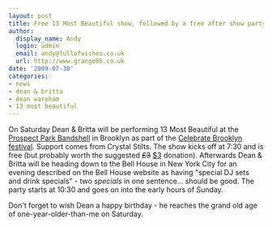 ```yaml
---
layout: post
title: Free 13 Most Beautiful show, followed by a free after show party this Saturday
author:
  display_name: Andy
  login: admin
  email: andy@fullofwishes.co.uk
  url: http://www.grange85.co.uk
date: '2009-07-30'
categories:
- news
- dean & britta
- dean wareham
- 13 most beautiful
---
```

<p>On Saturday Dean & Britta will be performing 13 Most Beautiful at the <a href="http://www.prospectpark.org/visit/places/bandshell">Prospect Park Bandshell</a> in Brooklyn as part of the <a href="http://www.bricartsmedia.org/celebrate/">Celebrate Brooklyn festival</a>. Support comes from Crystal Stilts. The show kicks off at 7:30 and is free (but probably worth the suggested <del datetime="2009-07-31T06:24:58+00:00">£3</del> <ins datetime="2009-07-31T06:24:58+00:00">$3</ins> donation). Afterwards Dean & Britta will be heading down to the Bell House in New York City for an evening described on the Bell House website as having "special DJ sets and drink specials" - two <em>specials</em> in one sentence... should be good. The party starts at 10:30 and goes on into the early hours of Sunday.</p>
<p>Don't forget to wish Dean a happy birthday - he reaches the grand old age of one-year-older-than-me on Saturday.</p>
